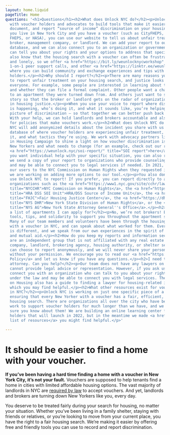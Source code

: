 ```yaml
---
layout: home.liquid
pageTitle: Home
questions: '<h1>Questions</h1><h2>What does Unlock NYC do?</h2><p>Unlock NYC works
  with voucher holders and advocates to build tools that make it easier to identify,
  document, and report “source of income” discrimination on your housing search. If
  you live in New York City and you have a voucher (such as CityFHEPS, Section 8,
  FHEPS, or HASA), you can use our website to tell us about unfair treatment by a
  broker, management company, or landlord. We can add your report to our advocacy
  database, and we can also connect you to an organization or government agency who
  can tell you about your rights and your options to address that specific incident.</p><p>We
  also know that the housing search with a voucher can often be frustrating, discouraging,
  and lonely, so we offer <a href="https://bit.ly/weunlocknycworkshop" title="workshops">workshops</a>,
  1-on-1 peer support calls, and other <a href="https://linktr.ee/weunlocknyc" title="resources">resources</a>
  where you can build community and exchange experiences and tips with other voucher
  holders.</p><h2>Why should I report?</h2><p>There are many reasons you might want
  to report unfair treatment on your housing search, and justice looks different to
  everyone. For example, some people are interested in learning about their rights
  and whether they can file a formal complaint. Other people want a chance at applying
  to an apartment they were turned down from. And others just want to share their
  story so that the broker or landlord gets on the radar of organizations working
  in housing justice.</p><p>When you use your voice to report where discrimination
  is happening, who’s doing it, and what it sounds like, you’re helping paint a clearer
  picture of discrimination – so that together we can better push back against it!
  With your help, we can hold landlords and brokers accountable and also advocate
  for policies that make vouchers work.</p><h2>What does Unlock NYC do with my report?</h2><p>Unlock
  NYC will add anonymized details about the incident you share with us to our crowdsourced
  database of where voucher holders are experiencing unfair treatment, who’s doing
  it, and what tactics they’re using. We work with advocacy partners like the VALUE
  in Housing Campaign to shine a light on how voucher discrimination is impacting
  New Yorkers and what needs to change (for an example, check out our recent report
  <a href="https://weunlock.nyc/soi-report/" title="SOI report">here</a>)</p><p>If
  you want individual help with your specific situation, you can also request that
  we send a copy of your report to organizations who provide counseling on your rights
  and may be able to connect you to legal services if needed. In 2021, we connected
  our users to the NYC Commission on Human Rights when they requested it. In 2022,
  we are working on adding more options to our tool.</p><p>You also don’t have to
  use Unlock NYC to report! If you prefer, you can report directly to agencies and
  organizations such as the <a href="https://www1.nyc.gov/site/cchr/law/source-of-income.page"
  title="NYCCHR">NYC Commission on Human Rights</a>, the <a href="https://www1.nyc.gov/site/hra/help/income-discrimination.page"
  title="HRA DSS SOI Unit">HRA/DSS Source of Income Unit</a>, the <a href="https://www.fairhousingjustice.org/our-work/housing-discrimination-complaints/"
  title="FHJC">Fair Housing Justice Center</a>, the <a href="https://dhr.ny.gov/complaint#file"
  title="NYS DHR">New York State Division of Human Rights</a>, or the <a href="https://ag.ny.gov/source-income-discrimination"
  title="NYS AG">New York State Attorney General''s Office</a>.</p><h2>Do you have
  a list of apartments I can apply for?</h2><p>No, we’re not brokers! But, we do offer
  tools, tips, and solidarity to support you throughout the apartment search process.
  Many of our team members and volunteers have been through the housing search process
  with a voucher in NYC, and can speak about what worked for them. Everyone’s situation
  is different, and we speak from our own experiences in the spirit of community-building
  and mutual aid.</p><h2>How do you keep my reports and information secure?</h2><p>We
  are an independent group that is not affiliated with any real estate management
  company, landlord, brokering agency, housing authority, or shelter services. You
  can choose to report anonymously, and we will never share your personal information
  without your permission. We encourage you to read our <a href="https://weunlock.nyc/privacy/">Privacy
  Policy</a> and let us know if you have any questions.</p><h2>I need to talk to an
  attorney. Can you help?</h2><p>Our team does not have any lawyers on staff and we
  cannot provide legal advice or representation. However, if you ask us to, we can
  connect you with an organization who can talk to you about your rights and options
  under the law and may be able to connect you with legal services. The Met Council
  on Housing also has a guide to finding a lawyer for housing-related issues <a href="https://www.metcouncilonhousing.org/help-answers/finding-a-lawyer/">here</a>,
  which you may find helpful.</p><h2>What other resources exist for voucher holders
  in NYC?</h2><p>Unlock NYC is working on just one specific piece of a big challenge:
  ensuring that every New Yorker with a voucher has a fair, efficient, and respectful
  housing search. There are organizations all over the city who have been doing amazing
  work to support voucher holders for much longer than we have, and we want to make
  sure you know about them! We are building an online learning center for voucher
  holders that will launch in 2022, but in the meantime we made <a href="https://linktr.ee/weunlocknyc">this
  list of resources</a> you might find helpful.</p>'

---
```

# It should be easier to find a home with your voucher.

**If you’ve been having a hard time finding a home with a voucher in New York City, it’s not your fault.** Vouchers are supposed to help tenants find a home in cities with limited affordable housing options. The vast majority of landlords in NYC are [required by law](https://www1.nyc.gov/site/cchr/law/source-of-income.page#:\~:text=Discrimination%20based%20on%20lawful%20source%20of%20income%20is%20the%20illegal,other%20forms%20of%20public%20assistance.) to accept vouchers. And yet, landlords and brokers are turning down New Yorkers like you, every day.

You deserve to be treated fairly during your search for housing, no matter your situation. Whether you’ve been living in a family shelter, staying with friends or relatives, or you’re looking to move from your current place, you have the right to a fair housing search. We’re making it easier by offering free and friendly tools you can use to record and report discrimination.